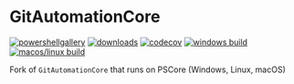 # GitAutomationCore

[![powershellgallery](https://img.shields.io/powershellgallery/v/GitAutomationCore.svg)](https://www.powershellgallery.com/packages/GitAutomationCore)
[![downloads](https://img.shields.io/powershellgallery/dt/GitAutomationCore.svg?label=downloads)](https://www.powershellgallery.com/packages/GitAutomationCore)
[![codecov](https://codecov.io/gh/felixfbecker/PSGitAutomationCore/branch/master/graph/badge.svg)](https://codecov.io/gh/felixfbecker/PSGitAutomationCore)
[![windows build](https://img.shields.io/appveyor/ci/felixfbecker/PSGitAutomationCore/master.svg?label=windows+build)](https://ci.appveyor.com/project/felixfbecker/PSGitAutomationCore)
[![macos/linux build](https://img.shields.io/travis/felixfbecker/PSGitAutomationCore/master.svg?label=macos/linux+build)](https://travis-ci.org/felixfbecker/PSGitAutomationCore)

Fork of `GitAutomationCore` that runs on PSCore (Windows, Linux, macOS)
